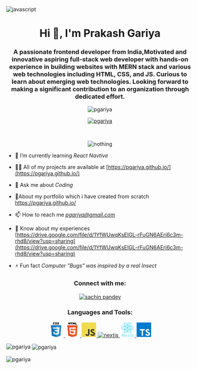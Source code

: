 <img src="https://camo.githubusercontent.com/efe028a1acecb148345817f09b7aa02ccb73f1335baf7ece530f6be85d4bfa1e/68747470733a2f2f692e70696e696d672e636f6d2f6f726967696e616c732f32662f66342f32382f32666634323830303666336164653566313062656163363933373230363261622e676966" alt="javascript" width="100%" height="350"/>

<h1 align="center">Hi 👋, I'm Prakash Gariya </h1>
<h3 align="center">A passionate frontend developer from India,Motivated and innovative aspiring full-stack web developer with hands-on experience in building websites with MERN stack and various web technologies including HTML, CSS, and JS. Curious to learn about emerging web technologies. Looking forward to making a significant contribution to an organization through dedicated effort.</h3>

<p align="center"> <img src="https://komarev.com/ghpvc/?username=pgariya&label=Profile%20views&color=0e75b6&style=flat" alt="pgariya" /> </p>

<p align="center"> <a href="https://github.com/ryo-ma/github-profile-trophy"><img src="https://github-profile-trophy.vercel.app/?username=pgariya" alt="pgariya" /></a> </p>

<p align="center"> <a href="https://twitter.com/" target="blank"><img src="https://img.shields.io/twitter/follow/?logo=twitter&style=for-the-badge" alt="" /></a> </p>

<div display="flex" align="center">
<img src="https://postimg.cc/7bGN5hzM" alt="nothing" />


<!-- <img alt="codee" src="https://media0.giphy.com/media/qgQUggAC3Pfv687qPC/giphy.gif" height=250 width=350 /> -->
</div>

- 🌱 I’m currently learning *React Navtive*

- 👨‍💻 All of my projects are available at [https://pgariya.github.io/](https://pgariya.github.io/)

- 💬 Ask me about *Coding*

- 💬About my portfolio which i have created from scratch https://pgariya.github.io/

- 📫 How to reach me *pgariya@gmail.com*

- 📄 Know about my experiences [https://drive.google.com/file/d/1YfWUwqKsEIGL-rFuGN6AEri6c3m-rhd8/view?usp=sharing](https://drive.google.com/file/d/1YfWUwqKsEIGL-rFuGN6AEri6c3m-rhd8/view?usp=sharing)

- ⚡ Fun fact *Computer "Bugs" was inspired by a real Insect*

<h3 align="center">Connect with me:</h3>
<p align="center">
<a href="https://linkedin.com/in/sachin pandey" target="blank"><img align="center" src="https://raw.githubusercontent.com/rahuldkjain/github-profile-readme-generator/master/src/images/icons/Social/linked-in-alt.svg" alt="sachin pandey" height="30" width="40" /></a>
</p>

<h3 align="center">Languages and Tools:</h3>
<p align="center"> <a href="https://www.w3schools.com/css/" target="_blank" rel="noreferrer"> <img src="https://raw.githubusercontent.com/devicons/devicon/master/icons/css3/css3-original-wordmark.svg" alt="css3" width="40" height="40"/> </a> <a href="https://www.w3.org/html/" target="_blank" rel="noreferrer"> <img src="https://raw.githubusercontent.com/devicons/devicon/master/icons/html5/html5-original-wordmark.svg" alt="html5" width="40" height="40"/> </a> <a href="https://developer.mozilla.org/en-US/docs/Web/JavaScript" target="_blank" rel="noreferrer"> <img src="https://raw.githubusercontent.com/devicons/devicon/master/icons/javascript/javascript-original.svg" alt="javascript" width="40" height="40"/> </a> <a href="https://nextjs.org/" target="_blank" rel="noreferrer"> <img src="https://cdn.worldvectorlogo.com/logos/nextjs-2.svg" alt="nextjs" width="40" height="40"/> </a> <a href="https://reactjs.org/" target="_blank" rel="noreferrer"> <img src="https://raw.githubusercontent.com/devicons/devicon/master/icons/react/react-original-wordmark.svg" alt="react" width="40" height="40"/> </a> <a href="https://www.typescriptlang.org/" target="_blank" rel="noreferrer"> <img src="https://raw.githubusercontent.com/devicons/devicon/master/icons/typescript/typescript-original.svg" alt="typescript" width="40" height="40"/> </a> </p>

<p><img align="left" src="https://github-readme-stats.vercel.app/api/top-langs?username=pgariya&show_icons=true&locale=en&layout=compact" alt="pgariya" /></p>

<p>&nbsp;<img align="center" src="https://github-readme-stats.vercel.app/api?username=pgariya&show_icons=true&locale=en" alt="pgariya" /></p>

<p><img align="center" src="https://github-readme-streak-stats.herokuapp.com/?user=pgariya&" alt="pgariya" /></p>
